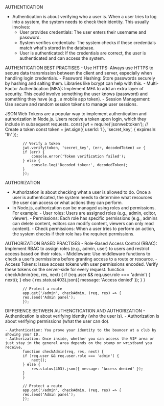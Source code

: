 AUTHENTICATION
  - Authentication is about verifying who a user is. When a user tries to log into a system, the system needs to check their identity. This usually involves:
    - User provides credentials: The user enters their username and password.
    - System verifies credentials: The system checks if these credentials match what's stored in the database.
    - User is authenticated: If the credentials are correct, the user is authenticated and can access the system.

AUTHENTICATION BEST PRACTISES
    - Use HTTPS: Always use HTTPS to secure data transmission between the client and server, especially when handling login credentials.
    - Password Hashing: Store passwords securely by hashing and salting them. Libraries like bcrypt can help with this.
    - Multi-Factor Authentication (MFA): Implement MFA to add an extra layer of security. This could involve something the user knows (password) and something they have (e.g., a mobile app token).
    - Session Management: Use secure and random session tokens to manage user sessions.

JSON Web Tokens are a popular way to implement authentication and authorization in Node.js. Users receive a token upon login, which they include in subsequent requests. 
            const jwt = require('jsonwebtoken');
            // Create a token
            const token = jwt.sign({ userId: 1 }, 'secret_key', { expiresIn: '1h' });

            // Verify a token
            jwt.verify(token, 'secret_key', (err, decodedToken) => {
            if (err) {
                console.error('Token verification failed');
            } else {
                console.log('Decoded token:', decodedToken);
            }
            });



AUTHORIZATION
  - Authorization is about checking what a user is allowed to do. Once a user is authenticated, the system needs to determine what resources the user can access or what actions they can perform. 
  - In Node.js, authorization can be managed using roles and permissions. For example:
        - User roles: Users are assigned roles (e.g., admin, editor, viewer).
        - Permissions: Each role has specific permissions (e.g., admins can delete content, editors can modify content, viewers can only read content).
        - Check permissions: When a user tries to perform an action, the system checks if their role has the required permissions.

AUTHORIZATION BASED PRACTISES
    - Role-Based Access Control (RBAC): Implement RBAC to assign roles (e.g., admin, user) to users and restrict access based on their roles.
    - Middleware: Use middleware functions to check a user’s permissions before granting access to a route or resource.
    - Access Tokens: Issue access tokens with user permissions encoded. Verify these tokens on the server-side for every request.
            function checkAdmin(req, res, next) {
            if (req.user && req.user.role === 'admin') {
                next();
            } else {
                res.status(403).json({ message: 'Access denied' });
            }
            }

            // Protect a route
            app.get('/admin', checkAdmin, (req, res) => {
            res.send('Admin panel');
            });



DIFFERENCE BETWEEN AUTHENCTICATION AND AUTHORIZATION
    - Authentication is about verifying identity (who the user is).
    - Authorization is about verifying permissions (what the user can do).

    - Authentication: You prove your identity to the bouncer at a club by showing your ID.
    - Authorization: Once inside, whether you can access the VIP area or just stay in the general area depends on the stamp or wristband you receive.
            function checkAdmin(req, res, next) {
            if (req.user && req.user.role === 'admin') {
                next();
            } else {
                res.status(403).json({ message: 'Access denied' });
            }
            }

            // Protect a route
            app.get('/admin', checkAdmin, (req, res) => {
            res.send('Admin panel');
            });